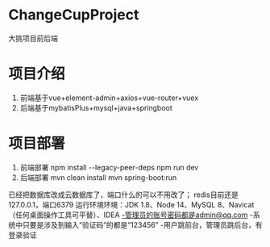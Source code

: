 # ChangeCupProject
大挑项目前后端
# 项目介绍
1. 前端基于vue+element-admin+axios+vue-router+vuex
2. 后端基于mybatisPlus+mysql+java+springboot
# 项目部署
1. 前端部署
npm install --legacy-peer-deps
npm run dev
2. 后端部署
mvn clean install
mvn spring-boot:run

已经把数据库改成云数据库了，端口什么的可以不用改了；
redis目前还是127.0.0.1，端口6379
运行环境环境：JDK 1.8、Node 14、MySQL 8、Navicat（任何桌面操作工具可平替）、IDEA
-管理员的账号密码都是admin@qq.com
-系统中只要是涉及到输入“验证码”的都是“123456”
-用户跳前台，管理员跳后台，有登录验证
